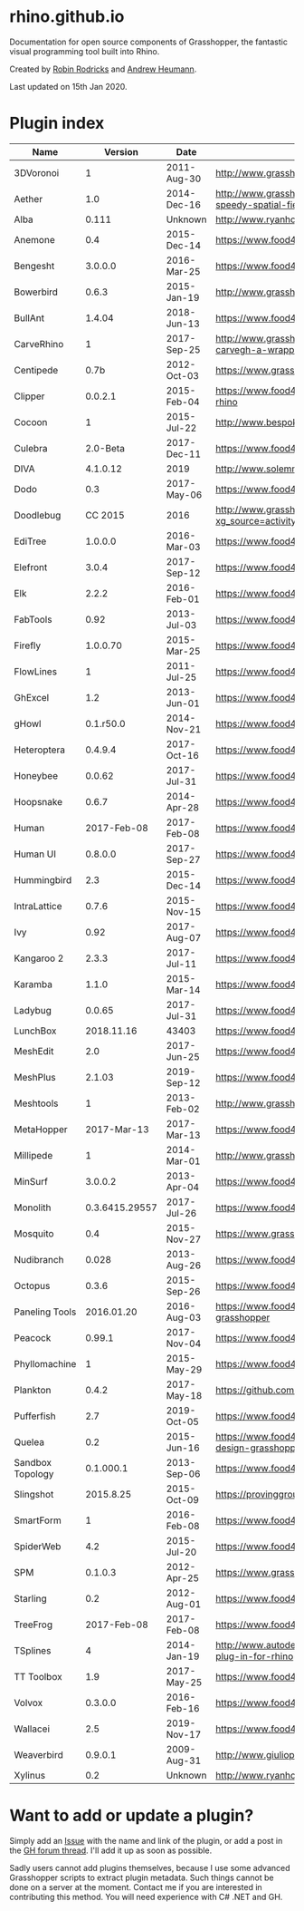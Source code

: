 # rhino.github.io
Documentation for open source components of Grasshopper, the fantastic visual programming tool built into Rhino.

Created by <a href="http://www.stackoverflow.com/cv/robin-rodricks">Robin Rodricks</a> and <a href="http://www.grasshopper3d.com/profile/AndrewHeumann/">Andrew Heumann</a>.

Last updated on 15th Jan 2020.

# Plugin index

| Name             | Version        | Date        | DownloadURL                                                                                               |
|------------------|----------------|-------------|-----------------------------------------------------------------------------------------------------------|
| 3DVoronoi        | 1              | 2011-Aug-30 | http://www.grasshopper3d.com/forum/topics/3d-voronoi-4                                                    |
| Aether           | 1.0            | 2014-Dec-16 | http://www.grasshopper3d.com/profiles/blogs/aether-simple-speedy-spatial-fields-for-grasshopper           |
| Alba             | 0.111          | Unknown     | http://www.ryanhoover.org/rd/alba.php                                                                     |
| Anemone          | 0.4            | 2015-Dec-14 | https://www.food4rhino.com/app/anemone                                                                    |
| Bengesht         | 3.0.0.0        | 2016-Mar-25 | https://www.food4rhino.com/app/bengesht                                                                   |
| Bowerbird        | 0.6.3          | 2015-Jan-19 | http://www.grasshopper3d.com/group/bowerbird                                                              |
| BullAnt          | 1.4.04         | 2018-Jun-13 | https://www.food4rhino.com/app/bullant                                                                    |
| CarveRhino       | 1              | 2017-Sep-25 | http://www.grasshopper3d.com/forum/topics/carverhino-carvegh-a-wrapper-for-the-carve-mesh-boolean-library |
| Centipede        | 0.7b           | 2012-Oct-03 | https://www.grasshopper3d.com/group/centipede                                                             |
| Clipper          | 0.0.2.1        | 2015-Feb-04 | https://www.food4rhino.com/app/clipper-grasshopper-and-rhino                                              |
| Cocoon           | 1              | 2015-Jul-22 | http://www.bespokegeometry.com/2015/07/22/cocoon/                                                         |
| Culebra          | 2.0-Beta       | 2017-Dec-11 | https://www.food4rhino.com/app/culebra                                                                    |
| DIVA             | 4.1.0.12       | 2019        | http://www.solemma.net/                                                                                   |
| Dodo             | 0.3            | 2017-May-06 | https://www.food4rhino.com/app/dodo?etx=                                                                  |
| Doodlebug        | CC 2015        | 2016        | http://www.grasshopper3d.com/group/doodlebug?xg_source=activity                                           |
| EdiTree          | 1.0.0.0        | 2016-Mar-03 | https://www.food4rhino.com/app/editree                                                                    |
| Elefront         | 3.0.4          | 2017-Sep-12 | https://www.food4rhino.com/app/elefront                                                                   |
| Elk              | 2.2.2          | 2016-Feb-01 | https://www.food4rhino.com/app/elk                                                                        |
| FabTools         | 0.92           | 2013-Jul-03 | https://www.food4rhino.com/app/fabtools                                                                   |
| Firefly          | 1.0.0.70       | 2015-Mar-25 | https://www.food4rhino.com/app/firefly                                                                    |
| FlowLines        | 1              | 2011-Jul-25 | https://www.food4rhino.com/app/flowl                                                                      |
| GhExcel          | 1.2            | 2013-Jun-01 | https://www.food4rhino.com/app/ghexcel-interface-excel                                                    |
| gHowl            | 0.1.r50.0      | 2014-Nov-21 | https://www.food4rhino.com/app/ghowl                                                                      |
| Heteroptera      | 0.4.9.4        | 2017-Oct-16 | https://www.food4rhino.com/app/heteroptera                                                                |
| Honeybee         | 0.0.62         | 2017-Jul-31 | https://www.food4rhino.com/app/ladybug-tools                                                              |
| Hoopsnake        | 0.6.7          | 2014-Apr-28 | https://www.food4rhino.com/app/hoopsnake                                                                  |
| Human            | 2017-Feb-08    | 2017-Feb-08 | https://www.food4rhino.com/app/human                                                                      |
| Human UI         | 0.8.0.0        | 2017-Sep-27 | https://www.food4rhino.com/app/human-ui                                                                   |
| Hummingbird      | 2.3            | 2015-Dec-14 | https://www.food4rhino.com/app/hummingbird                                                                |
| IntraLattice     | 0.7.6          | 2015-Nov-15 | https://www.food4rhino.com/app/intralattice                                                               |
| Ivy              | 0.92           | 2017-Aug-07 | https://www.food4rhino.com/app/ivy                                                                        |
| Kangaroo 2       | 2.3.3          | 2017-Jul-11 | https://www.food4rhino.com/app/kangaroo-physics                                                           |
| Karamba          | 1.1.0          | 2015-Mar-14 | https://www.food4rhino.com/app/karamba                                                                    |
| Ladybug          | 0.0.65         | 2017-Jul-31 | https://www.food4rhino.com/app/ladybug-tools                                                              |
| LunchBox         | 2018.11.16     | 43403       | https://www.food4rhino.com/app/lunchbox                                                                   |
| MeshEdit         | 2.0            | 2017-Jun-25 | https://www.food4rhino.com/app/meshedit                                                                   |
| MeshPlus         | 2.1.03         | 2019-Sep-12 | https://www.food4rhino.com/app/mesh                                                                       |
| Meshtools        | 1              | 2013-Feb-02 | http://www.grasshopper3d.com/forum/topics/mesh-pipe                                                       |
| MetaHopper       | 2017-Mar-13    | 2017-Mar-13 | https://www.food4rhino.com/app/metahopper                                                                 |
| Millipede        | 1              | 2014-Mar-01 | http://www.grasshopper3d.com/group/millipede                                                              |
| MinSurf          | 3.0.0.2        | 2013-Apr-04 | https://www.food4rhino.com/app/minimal-surface-creator                                                    |
| Monolith         | 0.3.6415.29557 | 2017-Jul-26 | https://www.food4rhino.com/app/monolith                                                                   |
| Mosquito         | 0.4            | 2015-Nov-27 | https://www.grasshopper3d.com/group/mosquito                                                              |
| Nudibranch       | 0.028          | 2013-Aug-26 | https://www.food4rhino.com/app/nudibranch                                                                 |
| Octopus          | 0.3.6          | 2015-Sep-26 | https://www.food4rhino.com/app/octopus                                                                    |
| Paneling Tools   | 2016.01.20     | 2016-Aug-03 | https://www.food4rhino.com/app/panelingtools-rhino-and-grasshopper                                        |
| Peacock          | 0.99.1         | 2017-Nov-04 | https://www.food4rhino.com/app/peacock                                                                    |
| Phyllomachine    | 1              | 2015-May-29 | https://www.food4rhino.com/app/phyllomachine                                                              |
| Plankton         | 0.4.2          | 2017-May-18 | https://github.com/meshmash/Plankton/releases                                                             |
| Pufferfish       | 2.7            | 2019-Oct-05 | https://www.food4rhino.com/app/pufferfish                                                                 |
| Quelea           | 0.2            | 2015-Jun-16 | https://www.food4rhino.com/app/quelea-agent-based-design-grasshopper                                      |
| Sandbox Topology | 0.1.000.1      | 2013-Sep-06 | https://www.food4rhino.com/app/sandbox-topology                                                           |
| Slingshot        | 2015.8.25      | 2015-Oct-09 | https://provingground.io/tools/slingshot/                                                                 |
| SmartForm        | 1              | 2016-Feb-08 | https://www.food4rhino.com/app/smartform                                                                  |
| SpiderWeb        | 4.2            | 2015-Jul-20 | https://www.food4rhino.com/app/spiderweb                                                                  |
| SPM              | 0.1.0.3        | 2012-Apr-25 | https://www.grasshopper3d.com/group/spmvectorcomponents                                                   |
| Starling         | 0.2            | 2012-Aug-01 | https://www.food4rhino.com/app/starling                                                                   |
| TreeFrog         | 2017-Feb-08    | 2017-Feb-08 | https://www.food4rhino.com/app/human                                                                      |
| TSplines         | 4              | 2014-Jan-19 | http://www.autodesk.com/education/free-software/t-splines-plug-in-for-rhino                               |
| TT Toolbox       | 1.9            | 2017-May-25 | https://www.food4rhino.com/app/tttoolbox                                                                  |
| Volvox           | 0.3.0.0        | 2016-Feb-16 | https://www.food4rhino.com/app/volvox                                                                     |
| Wallacei         | 2.5            | 2019-Nov-17 | https://www.food4rhino.com/app/wallacei-0                                                                 |
| Weaverbird       | 0.9.0.1        | 2009-Aug-31 | http://www.giuliopiacentino.com/weaverbird/                                                               |
| Xylinus          | 0.2            | Unknown     | http://www.ryanhoover.org/rd/xylinus.php                                                                  |                                                                 |

# Want to add or update a plugin?
Simply add an [Issue](https://github.com/rhino/rhino.github.io/issues) with the name and link of the plugin, or add a post in the [GH forum thread](http://www.grasshopper3d.com/forum/topics/component-reference-for-gh?xg_source=activity&id=2985220%3ATopic%3A1522149&page=6#comments). I'll add it up as soon as possible.

Sadly users cannot add plugins themselves, because I use some advanced Grasshopper scripts to extract plugin metadata. Such things cannot be done on a server at the moment. Contact me if you are interested in contributing this method. You will need experience with C# .NET and GH.
